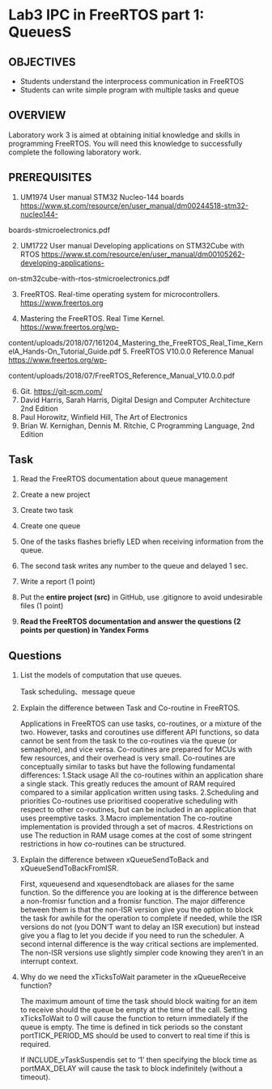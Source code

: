 # Lab3 IPC in FreeRTOS part 1: QueuesS

## OBJECTIVES

- Students understand the interprocess communication in FreeRTOS
- Students can write simple program with multiple tasks and queue

## OVERVIEW

Laboratory work 3 is aimed at obtaining initial knowledge and skills in programming FreeRTOS. You will need this knowledge to successfully complete the following laboratory work.

## PREREQUISITES

1. UM1974 User manual STM32 Nucleo-144 boards https://www.st.com/resource/en/user_manual/dm00244518-stm32-nucleo144-

boards-stmicroelectronics.pdf

2. UM1722 User manual Developing applications on STM32Cube with RTOS https://www.st.com/resource/en/user_manual/dm00105262-developing-applications-

on-stm32cube-with-rtos-stmicroelectronics.pdf

3. FreeRTOS. Real-time operating system for microcontrollers. https://www.freertos.org

4. Mastering the FreeRTOS. Real Time Kernel. https://www.freertos.org/wp-

content/uploads/2018/07/161204_Mastering_the_FreeRTOS_Real_Time_KernelA_Hands-On_Tutorial_Guide.pdf 5. FreeRTOS V10.0.0 Reference Manual https://www.freertos.org/wp-

content/uploads/2018/07/FreeRTOS_Reference_Manual_V10.0.0.pdf

6. Git. https://git-scm.com/
7. David Harris, Sarah Harris, Digital Design and Computer Architecture 2nd Edition
8. Paul Horowitz, Winfield Hill, The Art of Electronics
9. Brian W. Kernighan, Dennis M. Ritchie, C Programming Language, 2nd Edition

## Task

1. Read the FreeRTOS documentation about queue management
2. Create a new project

3. Create two task

4. Create one queue

5. One of the tasks flashes briefly LED when receiving information from the queue.

6. The second task writes any number to the queue and delayed 1 sec.

7. Write a report (1 point)

8. Put the **entire project (src)** in GitHub, use .gitignore to avoid undesirable files (1 point)

9. **Read the FreeRTOS documentation and answer the questions (2 points per question) in Yandex Forms**

## Questions

1. List the models of computation that use queues.

   Task scheduling、message queue

2. Explain the difference between Task and Co-routine in FreeRTOS.

   Applications in FreeRTOS can use tasks, co-routines, or a mixture of the two. However, tasks and coroutines use different API functions, so data cannot be sent from the task to the co-routines via the queue (or semaphore), and vice versa. Co-routines are prepared for MCUs with few resources, and their overhead is very small.
   Co-routines are conceptually similar to tasks but have the following fundamental differences:
   1.Stack usage
   All the co-routines within an application share a single stack. This greatly reduces the amount of RAM required compared to a similar application written using tasks.
   2.Scheduling and priorities
   Co-routines use prioritised cooperative scheduling with respect to other co-routines, but can be included in an application that uses preemptive tasks.
   3.Macro implementation
   The co-routine implementation is provided through a set of macros.
   4.Restrictions on use
   The reduction in RAM usage comes at the cost of some stringent restrictions in how co-routines can be structured.

3. Explain the difference between xQueueSendToBack and xQueueSendToBackFromISR.

   First, xqueuesend and xquesendtoback are aliases for the same function. So the difference you are looking at is the difference between a non-fromisr function and a fromisr function. The major difference between them is that the non-ISR version give you the option to block the task for awhile for the operation to complete if needed, while the ISR versions do not (you DON’T want to delay an ISR execution) but instead give you a flag to let you decide if you need to run the scheduler. A second internal difference is the way critical sections are implemented. The non-ISR versions use slightly simpler code knowing they aren’t in an interrupt context.

4. Why do we need the xTicksToWait parameter in the xQueueReceive function?

   The maximum amount of time the task should block waiting for an item to receive should the queue be empty at the time of the call. Setting xTicksToWait to 0 will cause the function to return immediately if the queue is empty. The time is defined in tick periods so the constant portTICK_PERIOD_MS should be used to convert to real time if this is required.

   If INCLUDE_vTaskSuspendis set to ‘1’ then specifying the block time as portMAX_DELAY will cause the task to block indefinitely (without a timeout).